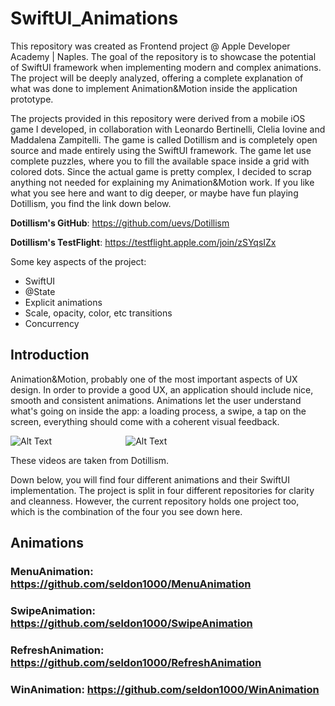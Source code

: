 # SwiftUI_Animations
This repository was created as Frontend project @ Apple Developer Academy | Naples. The goal of the repository is to showcase the potential of SwiftUI framework when implementing modern and complex animations. The project will be deeply analyzed, offering a complete explanation of what was done to implement Animation&Motion inside the application prototype.

The projects provided in this repository were derived from a mobile iOS game I developed, in collaboration with Leonardo Bertinelli, Clelia Iovine and Maddalena Zampitelli. The game is called Dotillism and is completely open source and made entirely using the SwiftUI framework. The game let use complete puzzles, where you to fill the available space inside a grid with colored dots. Since the actual game is pretty complex, I decided to scrap anything not needed for explaining my Animation&Motion work. If you like what you see here and want to dig deeper, or maybe have fun playing Dotillism, you find the link down below.

**Dotillism's GitHub**: https://github.com/uevs/Dotillism

**Dotillism's TestFlight**: https://testflight.apple.com/join/zSYqsIZx

Some key aspects of the project:
- SwiftUI
- @State
- Explicit animations
- Scale, opacity, color, etc transitions
- Concurrency


## Introduction
Animation&Motion, probably one of the most important aspects of UX design. In order to provide a good UX, an application should include nice, smooth and consistent animations. Animations let the user understand what's going on inside the app: a loading process, a swipe, a tap on the screen, everything should come with a coherent visual feedback.

![Alt Text](https://github.com/seldon1000/SwiftUI_Animations/blob/main/ezgif-2-a1c545c1e7.gif)                              ![Alt Text](https://github.com/seldon1000/SwiftUI_Animations/blob/main/ezgif-2-72a74f9641.gif)

These videos are taken from Dotillism.

Down below, you will find four different animations and their SwiftUI implementation. The project is split in four different repositories for clarity and cleanness. However, the current repository holds one project too, which is the combination of the four you see down here.

## Animations

### MenuAnimation: https://github.com/seldon1000/MenuAnimation
### SwipeAnimation: https://github.com/seldon1000/SwipeAnimation
### RefreshAnimation: https://github.com/seldon1000/RefreshAnimation
### WinAnimation: https://github.com/seldon1000/WinAnimation
